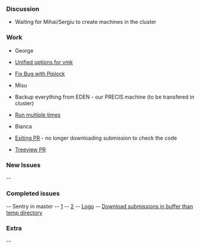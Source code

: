 ### Discussion ###
* Waiting for Mihai/Sergiu to create machines in the cluster

### Work ###
* George
 * [Unified options for vmk](https://github.com/vmck/acs-interface/issues/249)
 * [Fix Bug with Piplock](https://github.com/vmck/acs-interface/pull/251)

* Misu
 * Backup everything from EDEN - our PRECIS machine (to be transfered in cluster)
 * [Run multiple times](https://github.com/vmck/acs-interface/issues/173)

* Bianca
 * [Exiting PR](https://github.com/vmck/acs-interface/pull/250) - no longer downloading submission to check the code
 * [Treeview PR](https://github.com/vmck/acs-interface/pull/250)


### New Issues ###
--

### Completed issues ###
-- Sentry in master
  -- [1](https://github.com/vmck/acs-deploy/pull/37)
  -- [2](https://github.com/vmck/acs-interface/pull/242)
-- [Logo](https://github.com/vmck/acs-interface/pull/247)
-- [Download submissions in buffer than temp directory](https://github.com/vmck/acs-interface/issues/240)

### Extra ###
--
